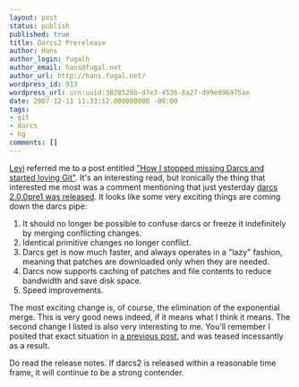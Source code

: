 ```yaml
---
layout: post
status: publish
published: true
title: Darcs2 Prerelease
author: Hans
author_login: fugalh
author_email: hans@fugal.net
author_url: http://hans.fugal.net/
wordpress_id: 913
wordpress_url: urn:uuid:3828520b-d7e3-4536-8a27-d99e996975ae
date: 2007-12-11 11:33:12.000000000 -08:00
tags:
- git
- darcs
- hg
comments: []
---
```

<p><a href="http://lifeoflevi.com/">Levi</a> referred me to a post entitled <a href="http://blog.moertel.com/articles/2007/12/10/how-i-stopped-missing-darcs-and-started-loving-git">"How I stopped missing Darcs and started loving Git"</a>. It's an interesting read, but ironically the thing that interested me most was a comment mentioning that just yesterday <a href="http://article.gmane.org/gmane.comp.lang.haskell.cafe/33159">darcs 2.0.0pre1 was released</a>. It looks like some very exciting things are coming down the darcs pipe:</p>

<ol>
<li>It should no longer be possible to confuse darcs or freeze it indefinitely by merging conflicting changes.</li>
<li>Identical primitive changes no longer conflict.</li>
<li>Darcs get is now much faster, and always operates in a "lazy" fashion, meaning that patches are downloaded only when they are needed.</li>
<li>Darcs now supports caching of patches and file contents to reduce bandwidth and save disk space.</li>
<li>Speed improvements.</li>
</ol>

<p>The most exciting change is, of course, the elimination of the exponential merge. This is very good news indeed, if it means what I think it means. The second change I listed is also very interesting to me. You'll remember I posited that exact situation in <a href="http://hans.fugal.net/blog/articles/2007/11/16/mercurial-and-darcs">a previous post</a>, and was teased incessantly as a result.</p>

<p>Do read the release notes. If darcs2 is released within a reasonable time frame, it will continue to be a strong contender.</p>
